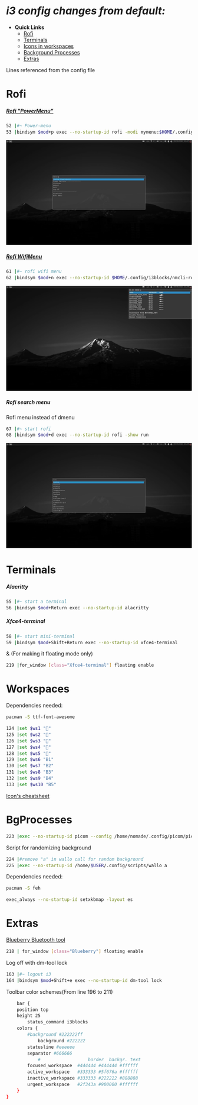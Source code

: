 # ***i3 config changes from default:***
- **Quick Links** 
    - [Rofi](#rofi)
    - [Terminals](#terminals)
    - [Icons in workspaces](#workspaces)
    - [Background Processes](#bgprocesses)
    - [Extras](#extras)

Lines referenced from the config file

# Rofi
##### [Rofi "PowerMenu"](https://github.com/gugeldot/dotfiles/tree/main/.config/i3blocks#rofi-pwmenu)
````bash
52 |#~ Power-menu
53 |bindsym $mod+p exec --no-startup-id rofi -modi mymenu:$HOME/.config/i3blocks/rofi-pwmenu.py -show mymenu -show-icon 
````
![RPM](/.screenshots/rofipowermenu.jpg)
##### [Rofi WifiMenu](https://github.com/sineto/nmcli-rofi)
```bash
61 |#~ rofi wifi menu
62 |bindsym $mod+n exec --no-startup-id $HOME/.config/i3blocks/nmcli-rofi/nmcli-rofi
```
![RWM](/.screenshots/rofiwifimenu.jpg)
##### Rofi search menu 
Rofi menu instead of dmenu
```bash
67 |#~ start rofi
68 |bindsym $mod+d exec --no-startup-id rofi -show run 
```
![RSM](/.screenshots/rofisearchmenu.jpg)
# Terminals
##### Alacritty 
```bash
55 |#~ start a terminal
56 |bindsym $mod+Return exec --no-startup-id alacritty
```
##### Xfce4-terminal 
```bash
58 |#~ start mini-terminal 
59 |bindsym $mod+Shift+Return exec --no-startup-id xfce4-terminal
```
& (For making it floating mode only)
```bash
219 |for_window [class="Xfce4-terminal"] floating enable
```

# Workspaces

Dependencies needed: 
```bash
pacman -S ttf-font-awesome 
```

```bash
124 |set $ws1 ""
125 |set $ws2 ""
126 |set $ws3 ""
127 |set $ws4 ""
128 |set $ws5 ""
129 |set $ws6 "B1"
130 |set $ws7 "B2"
131 |set $ws8 "B3"
132 |set $ws9 "B4"
133 |set $ws10 "B5"
```
[Icon's cheatsheet](https://fontawesome.com/v4.7/cheatsheet)

# BgProcesses
```bash
223 |exec --no-startup-id picom --config /home/nomade/.config/picom/picom.conf
```
Script for randomizing background
```bash
224 |#remove "a" in wallo call for random background
225 |exec --no-startup-id /home/$USER/.config/scripts/wallo a
```
Dependencies needed: 
```bash
pacman -S feh
```

```bash
exec_always --no-startup-id setxkbmap -layout es
```

# Extras
[Blueberry Bluetooth tool](https://github.com/linuxmint/blueberry)
```bash
218 | for_window [class="Blueberry"] floating enable
```
Log off with dm-tool lock 
```bash 
163 |#~ logout i3 
164 |bindsym $mod+Shift+e exec --no-startup-id dm-tool lock
```
Toolbar color schemes(From line 196 to 211)
```bash
	bar {
	position top
	height 25
        status_command i3blocks
	colors {
		#background #222222ff
	        background #222222
		statusline #eeeeee
		separator #666666
        	#                  border  backgr. text
		focused_workspace  #444444 #444444 #ffffff
		active_workspace   #333333 #5f676a #ffffff
		inactive_workspace #333333 #222222 #888888
		urgent_workspace   #2f343a #900000 #ffffff
	}
}
```
